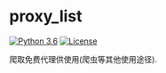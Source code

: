 # proxy_list

[![Python 3.6](https://img.shields.io/badge/python-3.6-yellow.svg)](https://www.python.org/) [![License](https://img.shields.io/badge/license-MIT-red.svg)](https://raw.githubusercontent.com/gavin66/proxy_list/master/LICENSE) 

爬取免费代理供使用(爬虫等其他使用途径).